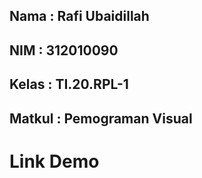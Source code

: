 ## Nama     : Rafi Ubaidillah ##
## NIM      : 312010090 ##
## Kelas    : TI.20.RPL-1 ##
## Matkul   : Pemograman Visual ##

# Link Demo #